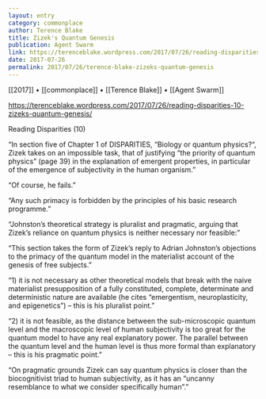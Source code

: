 ```yaml
---
layout: entry
category: commonplace
author: Terence Blake
title: Zizek's Quantum Genesis
publication: Agent Swarm
link: https://terenceblake.wordpress.com/2017/07/26/reading-disparities-10-zizeks-quantum-genesis/
date: 2017-07-26
permalink: 2017/07/26/terence-blake-zizeks-quantum-genesis
---
```


[[2017]] • [[commonplace]] • [[Terence Blake]] • [[Agent Swarm]] 

https://terenceblake.wordpress.com/2017/07/26/reading-disparities-10-zizeks-quantum-genesis/

Reading Disparities (10)

“In section five of Chapter 1 of DISPARITIES, “Biology or quantum physics?“, Zizek takes on an impossible task, that of justifying “the priority of quantum physics” (page 39) in the explanation of emergent properties, in particular of the emergence of subjectivity in the human organism.”

“Of course, he fails.”

“Any such primacy is forbidden by the principles of his basic research programme.”

“Johnston’s theoretical strategy is pluralist and pragmatic, arguing that Zizek’s reliance on quantum physics is neither necessary nor feasible:”

“This section takes the form of Zizek’s reply to Adrian Johnston’s objections to the primacy of the quantum model in the materialist account of the genesis of free subjects.”

“1) it is not necessary as other theoretical models that break with the naive materialist presupposition of a fully constituted, complete, determinate and deterministic nature are available (he cites “emergentism, neuroplasticity, and epigenetics”) – this is his pluralist point.”

“2) it is not feasible, as the distance between the sub-microscopic quantum level and the macroscopic level of human subjectivity is too great for the quantum model to have any real explanatory power. The parallel between the quantum level and the human level is thus more formal than explanatory – this is his pragmatic point.”

“On pragmatic grounds Zizek can say quantum physics is closer than the biocognitivist triad to human subjectivity, as it has an “uncanny resemblance to what we consider specifically human”.”

